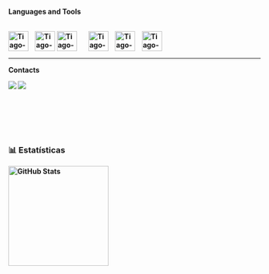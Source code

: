 <link rel="stylesheet" type='text/css' href="https://cdn.jsdelivr.net/gh/devicons/devicon@latest/devicon.min.css" />
          
<b>Languages and Tools<b>

<div style="display: inline_block"><br>          

<img align="center" alt="Tiago-Csharp" height="40" width="40" src="https://cdn.jsdelivr.net/gh/devicons/devicon@latest/icons/csharp/csharp-plain.svg" style="margin-right: 10px;">
<img align="center" alt="Tiago-SQL"  height="40" width="40" src="https://cdn.jsdelivr.net/gh/devicons/devicon@latest/icons/microsoftsqlserver/microsoftsqlserver-plain-wordmark.svg">
<img align="center" alt="Tiago-Js"  height="40" width="40" src="https://cdn.jsdelivr.net/gh/devicons/devicon@latest/icons/javascript/javascript-original.svg" style="margin-right: 20px;">
<img align="center" alt="Tiago-NodeJs"  height="40" width="40" src="https://cdn.jsdelivr.net/gh/devicons/devicon@latest/icons/nodejs/nodejs-plain-wordmark.svg" style="margin-right: 10px;">
<img align="center" alt="Tiago-HTML"  height="40" width="40" src="https://cdn.jsdelivr.net/gh/devicons/devicon@latest/icons/html5/html5-plain-wordmark.svg" style="margin-right: 10px;">
<img align="center" alt="Tiago-CSS"  height="40" width="40" src="https://cdn.jsdelivr.net/gh/devicons/devicon@latest/icons/css3/css3-original-wordmark.svg" style="margin-right: 10px;">  



  
</div>
 <hr>

 <b>Contacts<b>
<div> 
   <a href="[https://www.linkedin.com/in/tiagofdias/](LinkedIn - Tiago)" target="_blank"><img src="https://img.shields.io/badge/-LinkedIn-%230077B5?style=for-the-badge&logo=linkedin&logoColor=white" target="_blank"></a> 
  <a href = "mailto:tiagodias.cl@gmail.com"><img src="https://img.shields.io/badge/-Gmail-%23333?style=for-the-badge&logo=gmail&logoColor=white" target="_blank"></a>
</div>

<br>

<br/>
<br/>

<br/>
<br/>

### 📊 Estatísticas

<p>

<img 
      align="left" 
      alt="GitHub Stats" 
      height="200" 
      src="https://github-readme-stats.vercel.app/api/top-langs/?username=tiagofdias&theme=tokyonight&layout=compact&custom_title=Tecnologias&langs_count=8" 
  />

</p>

